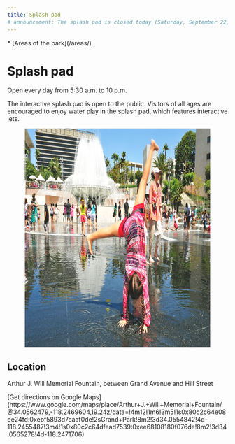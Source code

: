 ```yaml
---
title: Splash pad
# announcement: The splash pad is closed today (Saturday, September 22, 2018) for a private event.
---
```


<nav markdown="1">
* [Areas of the park](/areas/)
</nav>

# Splash pad

Open every day from 5:30 a.m. to 10 p.m.

<p style="grid-column-start: 2" markdown="1">
The interactive splash pad is open to the public. Visitors of all ages are encouraged to enjoy water play in the splash pad, which features interactive jets.
</p>

<figure>
  <img src="/uploads/splash-pad.jpg" alt="Splash pad" height="500" />
</figure>

## Location

Arthur J. Will Memorial Fountain, between Grand Avenue and Hill Street

<p class="action" markdown="1">
[Get directions on Google Maps](https://www.google.com/maps/place/Arthur+J.+Will+Memorial+Fountain/@34.0562479,-118.2469604,19.24z/data=!4m12!1m6!3m5!1s0x80c2c64e08ee24fd:0xebf5893d7caaf0de!2sGrand+Park!8m2!3d34.0554842!4d-118.2455487!3m4!1s0x80c2c64dfead7539:0xee68108180f076de!8m2!3d34.0565278!4d-118.2471706)
</p>
